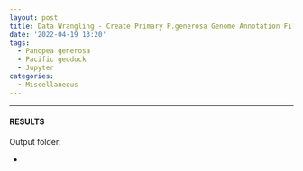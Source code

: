 ```yaml
---
layout: post
title: Data Wrangling - Create Primary P.generosa Genome Annotation File
date: '2022-04-19 13:20'
tags: 
  - Panopea generosa
  - Pacific geoduck
  - Jupyter
categories: 
  - Miscellaneous
---
```




---

#### RESULTS

Output folder:

- []()

